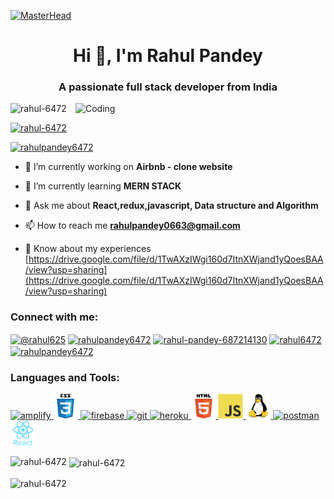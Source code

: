 [![MasterHead](https://skilltouchng.com/images/compschool_tabs/full-stack-developer%20abuja%20learnwebdevelopment%20fast.png)](https://rishavchanda.io)
<h1 align="center">Hi 👋, I'm Rahul Pandey</h1>
<h3 align="center">A passionate full stack developer from India</h3>
<img align="right" alt="Coding" width="400" src="https://cdn.dribbble.com/users/1162077/screenshots/3848914/programmer.gif">
<p align="left"> <img src="https://komarev.com/ghpvc/?username=rahul-6472&label=Profile%20views&color=0e75b6&style=flat" alt="rahul-6472" /> </p>

<p align="left"> <a href="https://github.com/ryo-ma/github-profile-trophy"><img src="https://github-profile-trophy.vercel.app/?username=rahul-6472" alt="rahul-6472" /></a> </p>

<p align="left"> <a href="https://twitter.com/rahulpandey6472" target="blank"><img src="https://img.shields.io/twitter/follow/rahulpandey6472?logo=twitter&style=for-the-badge" alt="rahulpandey6472" /></a> </p>

- 🔭 I’m currently working on **Airbnb - clone website**

- 🌱 I’m currently learning **MERN STACK**

- 💬 Ask me about **React,redux,javascript, Data structure and Algorithm**

- 📫 How to reach me **rahulpandey0663@gmail.com**

- 📄 Know about my experiences [https://drive.google.com/file/d/1TwAXzIWgi160d7ItnXWjand1yQoesBAA/view?usp=sharing](https://drive.google.com/file/d/1TwAXzIWgi160d7ItnXWjand1yQoesBAA/view?usp=sharing)

<h3 align="left">Connect with me:</h3>
<p align="left">
<a href="https://codepen.io/@rahul625" target="blank"><img align="center" src="https://raw.githubusercontent.com/rahuldkjain/github-profile-readme-generator/master/src/images/icons/Social/codepen.svg" alt="@rahul625" height="30" width="40" /></a>
<a href="https://twitter.com/rahulpandey6472" target="blank"><img align="center" src="https://raw.githubusercontent.com/rahuldkjain/github-profile-readme-generator/master/src/images/icons/Social/twitter.svg" alt="rahulpandey6472" height="30" width="40" /></a>
<a href="https://linkedin.com/in/rahul-pandey-687214130" target="blank"><img align="center" src="https://raw.githubusercontent.com/rahuldkjain/github-profile-readme-generator/master/src/images/icons/Social/linked-in-alt.svg" alt="rahul-pandey-687214130" height="30" width="40" /></a>
<a href="https://codesandbox.com/rahul6472" target="blank"><img align="center" src="https://raw.githubusercontent.com/rahuldkjain/github-profile-readme-generator/master/src/images/icons/Social/codesandbox.svg" alt="rahul6472" height="30" width="40" /></a>
<a href="https://www.leetcode.com/rahulpandey6472" target="blank"><img align="center" src="https://raw.githubusercontent.com/rahuldkjain/github-profile-readme-generator/master/src/images/icons/Social/leet-code.svg" alt="rahulpandey6472" height="30" width="40" /></a>
</p>

<h3 align="left">Languages and Tools:</h3>
<p align="left"> <a href="https://aws.amazon.com/amplify/" target="_blank" rel="noreferrer"> <img src="https://docs.amplify.aws/assets/logo-dark.svg" alt="amplify" width="40" height="40"/> </a> <a href="https://www.w3schools.com/css/" target="_blank" rel="noreferrer"> <img src="https://raw.githubusercontent.com/devicons/devicon/master/icons/css3/css3-original-wordmark.svg" alt="css3" width="40" height="40"/> </a> <a href="https://firebase.google.com/" target="_blank" rel="noreferrer"> <img src="https://www.vectorlogo.zone/logos/firebase/firebase-icon.svg" alt="firebase" width="40" height="40"/> </a> <a href="https://git-scm.com/" target="_blank" rel="noreferrer"> <img src="https://www.vectorlogo.zone/logos/git-scm/git-scm-icon.svg" alt="git" width="40" height="40"/> </a> <a href="https://heroku.com" target="_blank" rel="noreferrer"> <img src="https://www.vectorlogo.zone/logos/heroku/heroku-icon.svg" alt="heroku" width="40" height="40"/> </a> <a href="https://www.w3.org/html/" target="_blank" rel="noreferrer"> <img src="https://raw.githubusercontent.com/devicons/devicon/master/icons/html5/html5-original-wordmark.svg" alt="html5" width="40" height="40"/> </a> <a href="https://developer.mozilla.org/en-US/docs/Web/JavaScript" target="_blank" rel="noreferrer"> <img src="https://raw.githubusercontent.com/devicons/devicon/master/icons/javascript/javascript-original.svg" alt="javascript" width="40" height="40"/> </a> <a href="https://www.linux.org/" target="_blank" rel="noreferrer"> <img src="https://raw.githubusercontent.com/devicons/devicon/master/icons/linux/linux-original.svg" alt="linux" width="40" height="40"/> </a> <a href="https://postman.com" target="_blank" rel="noreferrer"> <img src="https://www.vectorlogo.zone/logos/getpostman/getpostman-icon.svg" alt="postman" width="40" height="40"/> </a> <a href="https://reactjs.org/" target="_blank" rel="noreferrer"> <img src="https://raw.githubusercontent.com/devicons/devicon/master/icons/react/react-original-wordmark.svg" alt="react" width="40" height="40"/> </a> </p>

<p><img align="left" src="https://github-readme-stats.vercel.app/api/top-langs?username=rahul-6472&show_icons=true&locale=en&layout=compact" alt="rahul-6472" /></p>

<p>&nbsp;<img align="center" src="https://github-readme-stats.vercel.app/api?username=rahul-6472&show_icons=true&locale=en" alt="rahul-6472" /></p>

<p><img align="center" src="https://github-readme-streak-stats.herokuapp.com/?user=rahul-6472&" alt="rahul-6472" /></p>
